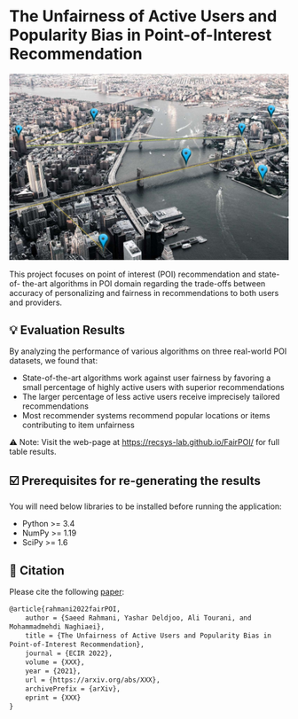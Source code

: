 # The Unfairness of Active Users and Popularity Bias in Point-of-Interest Recommendation

![The Unfairness of Active Users and Popularity Bias in Point-of-Interest Recommendation](https://github.com/RecSys-lab/FairPOI/blob/main/docs/images/banner.jpg "Fair PoI")

This project focuses on point of interest (POI) recommendation and state-of-
the-art algorithms in POI domain regarding the trade-offs between accuracy of
personalizing and fairness in recommendations to both users and providers.

## 💡 Evaluation Results

By analyzing the performance of various algorithms on three real-world POI datasets, we found that:

- State-of-the-art algorithms work against user fairness by favoring a small percentage of highly active users with superior recommendations
- The larger percentage of less active users receive imprecisely tailored recommendations
- Most recommender systems recommend popular locations or items contributing to item unfairness

⚠️ Note: Visit the web-page at https://recsys-lab.github.io/FairPOI/ for full table results.

## ☑️ Prerequisites for re-generating the results

You will need below libraries to be installed before running the application:

- Python >= 3.4
- NumPy >= 1.19
- SciPy >= 1.6

<!-- ## ⚙️ Team

We are a diverse group of individuals who bring perspectives to the state-of-the-art projects:

| <a href="https://github.com/yasdel"><img src="https://yasdel.github.io/images/yashar_avator.jpg" width="130"></a> | <a href="https://github.com/rahmanidashti"><img src="https://github.com/rahmanidashti.png?size=130"></a> | <a href="https://github.com/alitourani"><img src="https://github.com/alitourani.png?size=130"></a> | <a href="https://www.linkedin.com/in/ehsan-naghiaei"><img src="https://github.com/RecSys-lab/FairPOI/blob/main/docs/images/team/mohammadmehdi_naghiaei.jpg" width="130"></a> |
| ----------------------------------------------------------------------------------------------------------------- | -------------------------------------------------------------------------------------------------------- | -------------------------------------------------------------------------------------------------- | ---------------------------------------------------------------------------------------------------------------------------------------------------------------------------- |
| [Yashar Deldjoo](mailto:yashar.deldjoo@poliba.it "yashar.deldjoo@poliba.it")                                      | [Hossein A. Rahmani](mailto:rahmanidashti@alumni.znu.ac.ir "rahmanidashti@alumni.znu.ac.ir")             | [Ali Tourani](mailto:tourani@msc.guilan.ac.ir "tourani@msc.guilan.ac.ir")                          | [Mohammadmehdi Naghiaei](mailto:naghiaei@usc.edu "naghiaei@usc.edu")                                                                                                         | -->

## 📝 Citation

Please cite the following [paper](https://arxiv.org/):

```
@article{rahmani2022fairPOI,
    author = {Saeed Rahmani, Yashar Deldjoo, Ali Tourani, and Mohammadmehdi Naghiaei},
    title = {The Unfairness of Active Users and Popularity Bias in Point-of-Interest Recommendation},
    journal = {ECIR 2022},
    volume = {XXX},
    year = {2021},
    url = {https://arxiv.org/abs/XXX},
    archivePrefix = {arXiv},
    eprint = {XXX}
}
```
